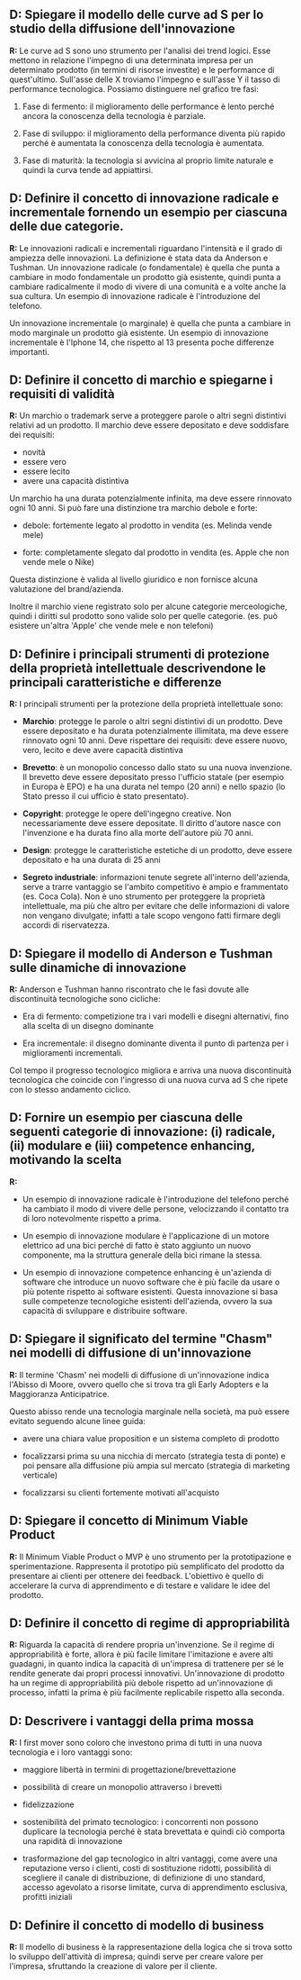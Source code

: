 ## D: Spiegare il modello delle curve ad S per lo studio della diffusione dell'innovazione 

**R:** Le curve ad S sono uno strumento per l'analisi dei trend logici. Esse mettono in relazione l'impegno di una determinata impresa per un determinato prodotto (in termini di risorse investite) e le performance di quest'ultimo. 
Sull'asse delle X troviamo l'impegno e sull'asse Y il tasso di performance tecnologica. 
Possiamo distinguere nel grafico tre fasi:

1) Fase di fermento: il miglioramento delle performance è lento perché ancora la conoscenza della tecnologia è parziale.

2) Fase di sviluppo: il miglioramento della performance diventa più rapido perché è aumentata la conoscenza della tecnologia è aumentata.

3) Fase di maturità: la tecnologia si avvicina al proprio limite naturale e quindi la curva tende ad appiattirsi.
## D: Definire il concetto di innovazione radicale e incrementale fornendo un esempio per ciascuna delle due categorie.

**R:** Le innovazioni radicali e incrementali riguardano l'intensità e il grado di ampiezza delle innovazioni. La definizione è stata data da Anderson e Tushman. 
Un innovazione radicale (o fondamentale) è quella che punta a cambiare in modo fondamentale un prodotto già esistente, quindi punta a cambiare radicalmente il modo di vivere di una comunità e a volte anche la sua cultura. Un esempio di innovazione radicale è l'introduzione del telefono.

Un innovazione incrementale (o marginale) è quella che punta a cambiare in modo marginale un prodotto già esistente. Un esempio di innovazione incrementale è l'Iphone 14, che rispetto al 13 presenta poche differenze importanti.
## D: Definire il concetto di marchio e spiegarne i requisiti di validità

**R:** Un marchio o trademark serve a proteggere parole o altri segni distintivi relativi ad un prodotto. Il marchio deve essere depositato e deve soddisfare dei requisiti:

- novità
- essere vero
- essere lecito
- avere una capacità distintiva

Un marchio ha una durata potenzialmente infinita, ma deve essere rinnovato ogni 10 anni.
Si può fare una distinzione tra marchio debole e forte:

- debole: fortemente legato al prodotto in vendita (es. Melinda vende mele)

- forte: completamente slegato dal prodotto in vendita (es. Apple che non vende mele o Nike)

Questa distinzione è valida al livello giuridico e non fornisce alcuna valutazione del brand/azienda. 

Inoltre il marchio viene registrato solo per alcune categorie merceologiche, quindi i diritti sul prodotto sono valide solo per quelle categorie. (es. può esistere un'altra 'Apple' che vende mele e non telefoni) 
## D: Definire i principali strumenti di protezione della proprietà intellettuale descrivendone le principali caratteristiche e differenze

**R:** I principali strumenti per la protezione della proprietà intellettuale sono:

- **Marchio**: protegge le parole o altri segni distintivi di un prodotto. Deve essere depositato e ha durata potenzialmente illimitata, ma deve essere rinnovato ogni 10 anni. Deve rispettare dei requisiti: deve essere nuovo, vero, lecito e deve avere capacità distintiva

- **Brevetto**: è un monopolio concesso dallo stato su una nuova invenzione. Il brevetto deve essere depositato presso l'ufficio statale (per esempio in Europa è EPO) e ha una durata nel tempo (20 anni) e nello spazio (lo Stato presso il cui ufficio è stato presentato).

- **Copyright**: protegge le opere dell'ingegno creative. Non necessariamente deve essere depositate. Il diritto d'autore nasce con l'invenzione e ha durata fino alla morte dell'autore più 70 anni.

- **Design**: protegge le caratteristiche estetiche di un prodotto, deve essere depositato e ha una durata di 25 anni

- **Segreto industriale**: informazioni tenute segrete all'interno dell'azienda, serve a trarre vantaggio se l'ambito competitivo è ampio e frammentato (es. Coca Cola). Non è uno strumento per proteggere la proprietà intellettuale, ma più che altro per evitare che delle informazioni di valore non vengano divulgate; infatti a tale scopo vengono fatti firmare degli accordi di riservatezza.
## D: Spiegare il modello di Anderson e Tushman sulle dinamiche di innovazione

**R:** Anderson e Tushman hanno riscontrato che le fasi dovute alle discontinuità tecnologiche sono cicliche:

- Era di fermento: competizione tra i vari modelli e disegni alternativi, fino alla scelta di un disegno dominante

- Era incrementale: il disegno dominante diventa il punto di partenza per i miglioramenti incrementali.

Col tempo il progresso tecnologico migliora e arriva una nuova discontinuità tecnologica che coincide con l'ingresso di una nuova curva ad S che ripete con lo stesso andamento ciclico.
## D: Fornire un esempio per ciascuna delle seguenti categorie di innovazione: (i) radicale, (ii) modulare e (iii) competence enhancing, motivando la scelta
**R:**
- Un esempio di innovazione radicale è l'introduzione del telefono perché ha cambiato il modo di vivere delle persone, velocizzando il contatto tra di loro notevolmente rispetto a prima.

- Un esempio di innovazione modulare è l'applicazione di un motore elettrico ad una bici perché di fatto è stato aggiunto un nuovo componente, ma la struttura generale della bici rimane la stessa. 

- Un esempio di innovazione competence enhancing è un'azienda di software che introduce un nuovo software che è più facile da usare o più potente rispetto ai software esistenti. Questa innovazione si basa sulle competenze tecnologiche esistenti dell'azienda, ovvero la sua capacità di sviluppare e distribuire software. 
## D: Spiegare il significato del termine "Chasm" nei modelli di diffusione di un'innovazione

**R:** Il termine 'Chasm' nei modelli di diffusione di un'innovazione indica l'Abisso di Moore, ovvero quello che si trova tra gli Early Adopters e la Maggioranza Anticipatrice. 

Questo abisso rende una tecnologia marginale nella società, ma può essere evitato 
seguendo alcune linee guida:

- avere una chiara value proposition e un sistema completo di prodotto

- focalizzarsi prima su una nicchia di mercato (strategia testa di ponte) e poi pensare alla diffusione più ampia sul mercato (strategia di marketing verticale)

- focalizzarsi su clienti fortemente motivati all'acquisto
## D: Spiegare il concetto di Minimum Viable Product

**R:** Il Minimum Viable Product o MVP è uno strumento per la prototipazione e sperimentazione. Rappresenta il prototipo più semplificato del prodotto da presentare ai clienti per ottenere dei feedback. L'obiettivo è quello di accelerare la curva di apprendimento e di testare e validare le idee del prodotto.
## D: Definire il concetto di regime di appropriabilità

**R:** Riguarda la capacità di rendere propria un'invenzione. Se il regime di appropriabilità è forte, allora è più facile limitare l'imitazione e avere alti guadagni, in quanto indica la capacità di un'impresa di trattenere per sé le rendite generate dai propri processi innovativi. 
Un'innovazione di prodotto ha un regime di appropriabilità più debole rispetto ad un'innovazione di processo, infatti la prima è più facilmente replicabile rispetto alla seconda.
## D: Descrivere i vantaggi della prima mossa

**R:** I first mover sono coloro che investono prima di tutti in una nuova tecnologia e i loro vantaggi sono:

- maggiore libertà in termini di progettazione/brevettazione

- possibilità di creare un monopolio attraverso i brevetti

- fidelizzazione

- sostenibilità del primato tecnologico: i concorrenti non possono duplicare la tecnologia perché è stata brevettata e quindi ciò comporta una rapidità di innovazione

- trasformazione del gap tecnologico in altri vantaggi, come avere una reputazione verso i clienti, costi di sostituzione ridotti, possibilità di scegliere il canale di distribuzione, di definizione di uno standard, accesso agevolato a risorse limitate, curva di apprendimento esclusiva, profitti iniziali
## D: Definire il concetto di modello di business

**R:** Il modello di business è la rappresentazione della logica che si trova sotto lo sviluppo dell'attività di impresa; quindi serve per creare valore per l'impresa, sfruttando la creazione di valore per il cliente.